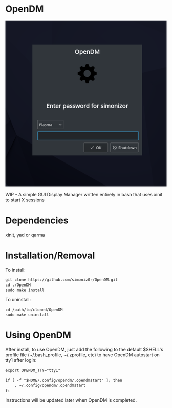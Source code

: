 # OpenDM

![screenshot](/screenshot.png)

WIP - A simple GUI Display Manager written entirely in bash that uses xinit to start X sessions

# Dependencies

xinit, yad or qarma

# Installation/Removal

To install:

```
git clone https://github.com/simoniz0r/OpenDM.git
cd ./OpenDM
sudo make install
```

To uninstall:

```
cd /path/to/cloned/OpenDM
sudo make uninstall
```

# Using OpenDM

After install, to use OpenDM, just add the following to the default $SHELL's profile file (~/.bash_profile, ~/.zprofile, etc) to have OpenDM autostart on tty1 after login:

```
export OPENDM_TTY="tty1"

if [ -f "$HOME/.config/opendm/.opendmstart" ]; then
    . ~/.config/opendm/.opendmstart
fi
```

Instructions will be updated later when OpenDM is completed.
